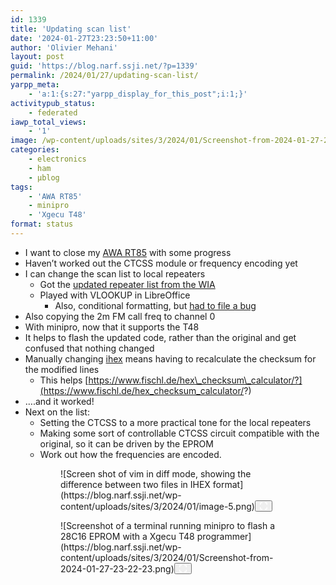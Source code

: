 ```yaml
---
id: 1339
title: 'Updating scan list'
date: '2024-01-27T23:23:50+11:00'
author: 'Olivier Mehani'
layout: post
guid: 'https://blog.narf.ssji.net/?p=1339'
permalink: /2024/01/27/updating-scan-list/
yarpp_meta:
    - 'a:1:{s:27:"yarpp_display_for_this_post";i:1;}'
activitypub_status:
    - federated
iawp_total_views:
    - '1'
image: /wp-content/uploads/sites/3/2024/01/Screenshot-from-2024-01-27-23-22-23.png
categories:
    - electronics
    - ham
    - µblog
tags:
    - 'AWA RT85'
    - minipro
    - 'Xgecu T48'
format: status
---
```


- I want to close my [AWA RT85](https://blog.narf.ssji.net/tag/awa-rt85/) with some progress
- Haven’t worked out the CTCSS module or frequency encoding yet
- I can change the scan list to local repeaters 
    - Got the [updated repeater list from the WIA](https://www.wia.org.au/members/repeaters/data/)
    - Played with VLOOKUP in LibreOffice 
        - Also, conditional formatting, but [had to file a bug](https://bugs.documentfoundation.org/show_bug.cgi?id=159396)
- Also copying the 2m FM call freq to channel 0
- With minipro, now that it supports the T48
- It helps to flash the updated code, rather than the original and get confused that nothing changed
- Manually changing [ihex](https://en.wikipedia.org/wiki/Intel_HEX) means having to recalculate the checksum for the modified lines 
    - This helps [https://www.fischl.de/hex\_checksum\_calculator/?](https://www.fischl.de/hex_checksum_calculator/?)
- ….and it worked!
- Next on the list: 
    - Setting the CTCSS to a more practical tone for the local repeaters
    - Making some sort of controllable CTCSS circuit compatible with the original, so it can be driven by the EPROM
    - Work out how the frequencies are encoded.

<figure class="wp-block-gallery has-nested-images columns-1 wp-block-gallery-13 is-layout-flex wp-block-gallery-is-layout-flex"><figure class="wp-block-image size-large wp-lightbox-container" data-wp-context="{"imageId":"6770cbdd65322"}" data-wp-interactive="core/image">![Screen shot of vim in diff mode, showing the difference between two files in IHEX format](https://blog.narf.ssji.net/wp-content/uploads/sites/3/2024/01/image-5.png)<button aria-haspopup="dialog" aria-label="Enlarge image: Screen shot of vim in diff mode, showing the difference between two files in IHEX format" class="lightbox-trigger" data-wp-init="callbacks.initTriggerButton" data-wp-on-async--click="actions.showLightbox" data-wp-style--right="state.imageButtonRight" data-wp-style--top="state.imageButtonTop" type="button"> <svg fill="none" height="12" viewbox="0 0 12 12" width="12" xmlns="http://www.w3.org/2000/svg"><path d="M2 0a2 2 0 0 0-2 2v2h1.5V2a.5.5 0 0 1 .5-.5h2V0H2Zm2 10.5H2a.5.5 0 0 1-.5-.5V8H0v2a2 2 0 0 0 2 2h2v-1.5ZM8 12v-1.5h2a.5.5 0 0 0 .5-.5V8H12v2a2 2 0 0 1-2 2H8Zm2-12a2 2 0 0 1 2 2v2h-1.5V2a.5.5 0 0 0-.5-.5H8V0h2Z" fill="#fff"></path></svg></button></figure><figure class="wp-block-image size-large wp-lightbox-container" data-wp-context="{"imageId":"6770cbdd65866"}" data-wp-interactive="core/image">![Screenshot of a terminal running minipro to flash a 28C16 EPROM with a Xgecu T48 programmer](https://blog.narf.ssji.net/wp-content/uploads/sites/3/2024/01/Screenshot-from-2024-01-27-23-22-23.png)<button aria-haspopup="dialog" aria-label="Enlarge image: Screenshot of a terminal running minipro to flash a 28C16 EPROM with a Xgecu T48 programmer" class="lightbox-trigger" data-wp-init="callbacks.initTriggerButton" data-wp-on-async--click="actions.showLightbox" data-wp-style--right="state.imageButtonRight" data-wp-style--top="state.imageButtonTop" type="button"> <svg fill="none" height="12" viewbox="0 0 12 12" width="12" xmlns="http://www.w3.org/2000/svg"><path d="M2 0a2 2 0 0 0-2 2v2h1.5V2a.5.5 0 0 1 .5-.5h2V0H2Zm2 10.5H2a.5.5 0 0 1-.5-.5V8H0v2a2 2 0 0 0 2 2h2v-1.5ZM8 12v-1.5h2a.5.5 0 0 0 .5-.5V8H12v2a2 2 0 0 1-2 2H8Zm2-12a2 2 0 0 1 2 2v2h-1.5V2a.5.5 0 0 0-.5-.5H8V0h2Z" fill="#fff"></path></svg></button></figure></figure>